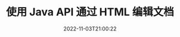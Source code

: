 ---
############################# Static ############################
layout: "product"
date: 2022-11-03T21:00:22
draft: false

product: "Editor"
product_tag: "editor"
platform: "Java"
platform_tag: "java"

############################# Head ############################
head_title: "Java 文档编辑器 API |使用 HTML 编辑 Word Web XML 文本文件"
head_description: "用于 Java 的文档编辑器 API。将 Microsoft Word、XML、Web 和文本文件加载到 HTML 中，并在处理后转换回原始格式。"

############################# Header ############################
title: "使用 Java API 通过 HTML 编辑文档"
description: "将 Java 应用程序与 HTML 编辑器集成以操作文档并转换回原始格式。"
button:
    enable: true

############################# SubMenu ############################
submenu:
    enable: true
    
    left:
        img_alt: "GroupDocs.Editor for Java"
        image: "https://www.groupdocs.cloud/templates/groupdocs/images/product-logos/groupdocs-editor-java.png"
        product: "GroupDocs.Editor"
        platform: "Java"

    middle:
        button:
            # button loop
            - link: "#overview"
              text: "概述"

            # button loop
            - link: "#features"
              text: "特征"

            # button loop
            - link: "#support"
              text: "支持"

            # button loop
            - link: "https://products.groupdocs.app/editor"
              text: "现场演示"

            # button loop
            - link: "https://purchase.groupdocs.com/pricing/editor/java"
              text: "价钱"

    right:
        link_download: "https://downloads.groupdocs.com/editor"
        link_learn: "https://docs.groupdocs.com/editor/java/"
        link_buy: "https://purchase.groupdocs.com"

############################# Overview ############################
overview:
    enable: true
    content: |
      GroupDocs.Editor for Java API 支持 HTML 格式的文档编辑。 API 支持多种文档格式，可以与任何外部、开源或付费的 HTML 编辑器集成。 Editor API 将处理加载文档，将其转换为 HTML，将 HTML 提供给外部 UI，然后在处理后将 HTML 保存为原始文档。它还可用于生成不同的 Microsoft Word、Excel 电子表格、PowerPoint 文件、OpenDocument 格式、XML 和 TXT 文档。
    tabs:
      enable: true     
      
      ## TAB ONE ##
      tab_one:
        description: |
          以下是 GroupDocs.Editor for Java 的概述:

        left:
          enable: true
          icon: "fab fa-html5"
          title: "使用 HTML 进行操作"
          content: |
            * 加载支持的文档
            * 使用 HTML 编辑内容
            * 编辑相关样式
            * 转换为原始格式
      
      ## TAB TWO ##
      tab_two:
        description: |
          GroupDocs.Editor for Java 支持以下 [文件格式](https://docs.groupdocs.com/editor/java/supported-document-formats/)

        left:
          enable: true
          table:
            # table loop
            - title: "Microsoft Office"
              content: |
                * **Microsoft Word**: DOC, DOCX, DOCM, DOT, DOTM, DOTX, FlatOPC, WordML, RTF
                * **Microsoft Excel**: XLS, XLSX, XLSM, XLT, XLTX, XLTM, XLSB, XLAM, CSV, TSV, SXC, SpreadsheetML, DIF, DSV
                * **Microsoft PowerPoint**: PPT, PPTX, PPTM, PPS, PPSX, PPSM, POT, POTX, POTM

        right:
          enable: true
          table:
            # table loop
            - title: "其他格式系列"
              content: |
                * **开放文档格式**: ODT, OTT, ODS, FODS, ODP, OTP
                * **开放文档格式**: MSG, MBOX, EML, EMLX
                * **网页格式**: HTML, MHTML, CHM, XML, TXT
                * **网页格式**: MOBI, AZW3, ePub

      ## TAB THREE ##
      tab_three:
        description: |
          GroupDocs.Editor for Java 支持以下操作系统、框架和包管理器:
        
        left:
          enable: true
          table:
            # table loop
            - icon: "fab fa-windows"
              title: "操作系统"
              content: |
                * Microsoft Windows Desktop
                * Microsoft Windows Server
                * Linux
                * MacOS

            # table loop
            - icon: "fas fa-code"
              title: "支持的框架"
              content: |
                * Java 7 (1.7) +

        right:
          enable: true
          table:
            # table loop
            - icon: "fas fa-cogs"
              title: "开发环境"
              content: |
                * NetBeans
                * IntelliJ IDEA
                * Eclipse
            # table loop
            - icon: "fas fa-tools"
              title: "构建自动化工具"
              content: |
                * Maven

############################# Features ############################
features:
    enable: true
    title: "用于 Java 功能的 GroupDocs.Editor"

    feature:
      # feature loop
      - icon: "fas fa-copy"
        content: "轻松的 HTML 编辑器集成"

      # feature loop
      - icon: "fas fa-eye"
        content: "文档转换为 HTML DOM"

      # feature loop
      - icon: "fas fa-bolt"
        content: "从文档流中提取 HTML 内容"
      
      # feature loop
      - icon: "fas fa-file-powerpoint"
        content: "加载、编辑和保存 Word、Excel 和 PowerPoint 文件格式"

      # feature loop
      - icon: "fas fa-code"
        content: "获取 HTML 和嵌入式元素"

      # feature loop
      - icon: "fas fa-cloud"
        content: "导入、查看和编辑 XML 文档"

      # feature loop
      - icon: "fas fa-remove-format"
        content: "绕过 HTML 内容并保存嵌入式资源"

      # feature loop
      - icon: "fas fa-comment-slash"
        content: "以分页模式查看、编辑和保存文字处理文档"

      # feature loop
      - icon: "fas fa-location-arrow"
        content: "从文件中获取 HTML 正文标记的内容"

      # feature loop
      - icon: "fas fa-border-all"
        content: "提取 HTML 文件的 CSS 内容"

      # feature loop
      - icon: "fas fa-wrench"
        content: "使用字符串内容获取 HTML DOM 并转换为文件"

      # feature loop
      - icon: "fas fa-columns"
        content: "使用嵌入元素转换 HTML DOM"

      # feature loop
      - icon: "fas fa-file-word"
        content: "在 HTML 中转换多种格式的文件以进行编辑"

      # feature loop
      - icon: "fas fa-envelope"
        content: "无需编辑即可获取输入文档的元信息"

      # feature loop
      - icon: "fas fa-print"
        content: "将编辑的文档保存为纯文本文件格式"

      # feature loop
      - icon: "fas fa-file-archive"
        content: "转换精度"

      # feature loop
      - icon: "fas fa-lock"
        content: "将密码应用于输出文档"

      # feature loop
      - icon: "fas fa-file-code"
        content: "数据库 (DB) 不可知"
      
      # feature loop
      - icon: "fas fa-fill-drip"
        content: "用户界面 (UI) 不可知"

      # feature loop
      - icon: "fas fa-file-excel"
        content: "支持计量许可"

    more_feature:
      # more_feature_loop
      - title: "准确地与 HTML DOM 相互转换"
        content: |
          使用 Java 的 GroupDocs.Editor 允许您在 Java 中构建应用程序，以加载支持的文件格式的文档，以将其转换为 HTML 文档对象模型 (DOM) 及其相关元素，例如 CSS。此外，我们的 Editor Java API 允许您在任何流行的 HTML 编辑器中编辑 HTML。完成所需的修改后，GroupDocs.Editor for Java 可帮助您将此生成的 HTML 转换回其原始文件格式。
          
          ```java
          // Create Editor class by loading an input document
          Editor editor = new Editor("Sample.docx");

          // Open document for edit and obtain EditableDocument
          EditableDocument original = editor.edit();

          // Obtain all-embedded HTML from it
          String allEmbeddedInside = original.getEmbeddedHtml();

          // If necessary, obtain pure HTML-markup, CSS, images and other resources in separate form

          // Whole HTML-markup, without any resources
          String completeHtmlMarkup = original.getContent();

          // Only HTML->BODY content, useful for most of WYSIWYG-editors
          String onlyInnerBody = original.getBodyContent();

          // All CSS stylesheets
          List<CssText> stylesheets = original.getCss();

          // All images, including raster and vector, but without CSS gradients
          List<IImageResource> images = original.getImages();

          // All font resources
          List<FontResourceBase> fonts = original.getFonts();

          // finally, send this content to your WYSIWYG HTML-editor
          ```
      # more_feature_loop
      - title: "加载和获取关联元素"
        content: "GroupDocs.Editor for Java API 使您能够从支持格式的文档中获取相关元素，例如图像、CSS、字体等。然后，您可以加载这些获取的关联元素，遍历它们并将它们与最终的 HTML 文件分开保存，并获得管理良好的输出。"

############################# Support ############################
support:
    enable: true

############################# Solutions ############################
solutions:
    enable: true
    title: "GroupDocs.Editor 为其他流行的开发环境提供文档编辑 API"

    solution:
        # solution loop
        - img_alt: "GroupDocs.Editor for .NET"
          image: "https://www.groupdocs.cloud/templates/groupdocs/images/product-logos/groupdocs-editor-net.png"
          product: "GroupDocs.Editor"
          platform: ".NET"
          link: "/editor/net/"

############################# Back to top ###############################
back_to_top:
  enable: true
---